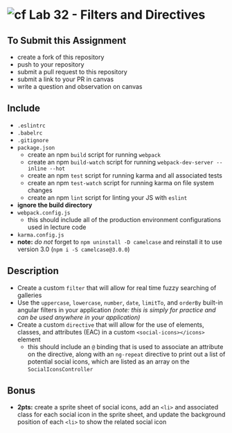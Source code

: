 ![cf](https://i.imgur.com/7v5ASc8.png) Lab 32 - Filters and Directives
======

## To Submit this Assignment
  * create a fork of this repository
  * push to your repository
  * submit a pull request to this repository
  * submit a link to your PR in canvas
  * write a question and observation on canvas

## Include
  * `.eslintrc`
  * `.babelrc`
  * `.gitignore`
  * `package.json`
    * create an npm `build` script for running `webpack`
    * create an npm `build-watch` script for running `webpack-dev-server --inline --hot`
    * create an npm `test` script for running karma and all associated tests
    * create an npm `test-watch` script for running karma on file system changes
    * create an npm `lint` script for linting your JS with `eslint`
  * **ignore the build directory**
  * `webpack.config.js`
    * this should include all of the production environment configurations used in lecture code
  * `karma.config.js`
  * **note:** *do not* forget to `npm uninstall -D camelcase` and reinstall it to use version 3.0 (`npm i -S camelcase@3.0.0`)

## Description
  * Create a custom `filter` that will allow for real time fuzzy searching of galleries
  * Use the `uppercase`, `lowercase`, `number`, `date`, `limitTo`, and `orderBy` built-in angular filters in your application *(note: this is simply for practice and can be used anywhere in your application)*
  * Create a custom `directive` that will allow for the use of elements, classes, and attributes (EAC) in a custom `<social-icons></icons>` element
    * this should include an `@` binding that is used to associate an attribute on the directive, along with an `ng-repeat` directive to print out a list of potential social icons, which are listed as an array on the `SocialIconsController`

## Bonus
  * **2pts:** create a sprite sheet of social icons, add an `<li>` and associated class for each social icon in the sprite sheet, and update the background position of each `<li>` to show the related social icon

